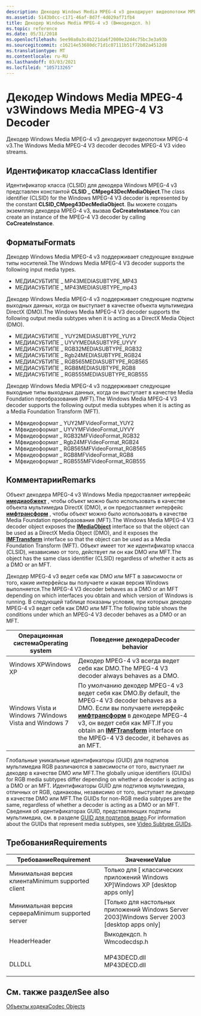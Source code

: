 ```yaml
---
description: Декодер Windows Media MPEG-4 v3 декодирует видеопотоки MPEG-4 v3.
ms.assetid: 5143b0cc-c171-46af-8d7f-4d029af71fb4
title: Декодер Windows Media MPEG-4 v3 (Вмкодекдсп. h)
ms.topic: reference
ms.date: 05/31/2018
ms.openlocfilehash: 5ee98a0a3c4b221da6f2000e32d4c75bc3e3a93b
ms.sourcegitcommit: c16214e53680dc71d1c07111b51f72b82a4512d8
ms.translationtype: MT
ms.contentlocale: ru-RU
ms.lasthandoff: 03/03/2021
ms.locfileid: "105713265"
---
```

# <a name="windows-media-mpeg-4-v3-decoder"></a><span data-ttu-id="37cb1-103">Декодер Windows Media MPEG-4 v3</span><span class="sxs-lookup"><span data-stu-id="37cb1-103">Windows Media MPEG-4 V3 Decoder</span></span>

<span data-ttu-id="37cb1-104">Декодер Windows Media MPEG-4 v3 декодирует видеопотоки MPEG-4 v3.</span><span class="sxs-lookup"><span data-stu-id="37cb1-104">The Windows Media MPEG-4 V3 decoder decodes MPEG-4 V3 video streams.</span></span>

## <a name="class-identifier"></a><span data-ttu-id="37cb1-105">Идентификатор класса</span><span class="sxs-lookup"><span data-stu-id="37cb1-105">Class Identifier</span></span>

<span data-ttu-id="37cb1-106">Идентификатор класса (CLSID) для декодера Windows MPEG-4 v3 представлен константой **CLSID \_ CMpeg43DecMediaObject**.</span><span class="sxs-lookup"><span data-stu-id="37cb1-106">The class identifier (CLSID) for the Windows MPEG-4 V3 decoder is represented by the constant **CLSID\_CMpeg43DecMediaObject**.</span></span> <span data-ttu-id="37cb1-107">Вы можете создать экземпляр декодера MPEG-4 v3, вызвав **CoCreateInstance**.</span><span class="sxs-lookup"><span data-stu-id="37cb1-107">You can create an instance of the MPEG-4 V3 decoder by calling **CoCreateInstance**.</span></span>

## <a name="formats"></a><span data-ttu-id="37cb1-108">Форматы</span><span class="sxs-lookup"><span data-stu-id="37cb1-108">Formats</span></span>

<span data-ttu-id="37cb1-109">Декодер Windows Media MPEG-4 v3 поддерживает следующие входные типы носителей.</span><span class="sxs-lookup"><span data-stu-id="37cb1-109">The Windows Media MPEG-4 V3 decoder supports the following input media types.</span></span>

-   <span data-ttu-id="37cb1-110">МЕДИАСУБТИПЕ \_ MP43</span><span class="sxs-lookup"><span data-stu-id="37cb1-110">MEDIASUBTYPE\_MP43</span></span>
-   <span data-ttu-id="37cb1-111">МЕДИАСУБТИПЕ \_ MP43</span><span class="sxs-lookup"><span data-stu-id="37cb1-111">MEDIASUBTYPE\_mp43</span></span>

<span data-ttu-id="37cb1-112">Декодер Windows Media MPEG-4 v3 поддерживает следующие подтипы выходных данных, когда он выступает в качестве объекта мультимедиа DirectX (DMO).</span><span class="sxs-lookup"><span data-stu-id="37cb1-112">The Windows Media MPEG-4 V3 decoder supports the following output media subtypes when it is acting as a DirectX Media Object (DMO).</span></span>

-   <span data-ttu-id="37cb1-113">МЕДИАСУБТИПЕ \_ YUY2</span><span class="sxs-lookup"><span data-stu-id="37cb1-113">MEDIASUBTYPE\_YUY2</span></span>
-   <span data-ttu-id="37cb1-114">МЕДИАСУБТИПЕ \_ UYVY</span><span class="sxs-lookup"><span data-stu-id="37cb1-114">MEDIASUBTYPE\_UYVY</span></span>
-   <span data-ttu-id="37cb1-115">МЕДИАСУБТИПЕ \_ RGB32</span><span class="sxs-lookup"><span data-stu-id="37cb1-115">MEDIASUBTYPE\_RGB32</span></span>
-   <span data-ttu-id="37cb1-116">МЕДИАСУБТИПЕ \_ Rgb24</span><span class="sxs-lookup"><span data-stu-id="37cb1-116">MEDIASUBTYPE\_RGB24</span></span>
-   <span data-ttu-id="37cb1-117">МЕДИАСУБТИПЕ \_ RGB565</span><span class="sxs-lookup"><span data-stu-id="37cb1-117">MEDIASUBTYPE\_RGB565</span></span>
-   <span data-ttu-id="37cb1-118">МЕДИАСУБТИПЕ \_ RGB8</span><span class="sxs-lookup"><span data-stu-id="37cb1-118">MEDIASUBTYPE\_RGB8</span></span>
-   <span data-ttu-id="37cb1-119">МЕДИАСУБТИПЕ \_ RGB555</span><span class="sxs-lookup"><span data-stu-id="37cb1-119">MEDIASUBTYPE\_RGB555</span></span>

<span data-ttu-id="37cb1-120">Декодер Windows Media MPEG-4 v3 поддерживает следующие выходные типы выходных данных, когда он выступает в качестве Media Foundation преобразования (MFT).</span><span class="sxs-lookup"><span data-stu-id="37cb1-120">The Windows Media MPEG-4 V3 decoder supports the following output media subtypes when it is acting as a Media Foundation Transform (MFT).</span></span>

-   <span data-ttu-id="37cb1-121">Мфвидеоформат \_ YUY2</span><span class="sxs-lookup"><span data-stu-id="37cb1-121">MFVideoFormat\_YUY2</span></span>
-   <span data-ttu-id="37cb1-122">Мфвидеоформат \_ UYVY</span><span class="sxs-lookup"><span data-stu-id="37cb1-122">MFVideoFormat\_UYVY</span></span>
-   <span data-ttu-id="37cb1-123">Мфвидеоформат \_ RGB32</span><span class="sxs-lookup"><span data-stu-id="37cb1-123">MFVideoFormat\_RGB32</span></span>
-   <span data-ttu-id="37cb1-124">Мфвидеоформат \_ Rgb24</span><span class="sxs-lookup"><span data-stu-id="37cb1-124">MFVideoFormat\_RGB24</span></span>
-   <span data-ttu-id="37cb1-125">Мфвидеоформат \_ RGB565</span><span class="sxs-lookup"><span data-stu-id="37cb1-125">MFVideoFormat\_RGB565</span></span>
-   <span data-ttu-id="37cb1-126">Мфвидеоформат \_ RGB8</span><span class="sxs-lookup"><span data-stu-id="37cb1-126">MFVideoFormat\_RGB8</span></span>
-   <span data-ttu-id="37cb1-127">Мфвидеоформат \_ RGB555</span><span class="sxs-lookup"><span data-stu-id="37cb1-127">MFVideoFormat\_RGB555</span></span>

## <a name="remarks"></a><span data-ttu-id="37cb1-128">Комментарии</span><span class="sxs-lookup"><span data-stu-id="37cb1-128">Remarks</span></span>

<span data-ttu-id="37cb1-129">Объект декодера MPEG-4 v3 Windows Media предоставляет интерфейс [**имедиаобжект**](/previous-versions/windows/desktop/api/mediaobj/nn-mediaobj-imediaobject) , чтобы объект можно было использовать в качестве объекта мультимедиа DirectX (DMO), и он предоставляет интерфейс [**имфтрансформ**](/windows/desktop/api/mftransform/nn-mftransform-imftransform) , чтобы объект можно было использовать в качестве Media Foundation преобразования (MFT).</span><span class="sxs-lookup"><span data-stu-id="37cb1-129">The Windows Media MPEG-4 V3 decoder object exposes the [**IMediaObject**](/previous-versions/windows/desktop/api/mediaobj/nn-mediaobj-imediaobject) interface so that the object can be used as a DirectX Media Object (DMO), and it exposes the [**IMFTransform**](/windows/desktop/api/mftransform/nn-mftransform-imftransform) interface so that the object can be used as a Media Foundation Transform (MFT).</span></span> <span data-ttu-id="37cb1-130">Объект имеет тот же идентификатор класса (CLSID), независимо от того, действует ли он как DMO или MFT.</span><span class="sxs-lookup"><span data-stu-id="37cb1-130">The object has the same class identifier (CLSID) regardless of whether it acts as a DMO or an MFT.</span></span>

<span data-ttu-id="37cb1-131">Декодер MPEG-4 v3 ведет себя как DMO или MFT в зависимости от того, какие интерфейсы вы получаете и какая версия Windows выполняется.</span><span class="sxs-lookup"><span data-stu-id="37cb1-131">The MPEG-4 V3 decoder behaves as a DMO or an MFT depending on which interfaces you obtain and which version of Windows is running.</span></span> <span data-ttu-id="37cb1-132">В следующей таблице показаны условия, при которых декодер MPEG-4 v3 ведет себя как DMO или MFT.</span><span class="sxs-lookup"><span data-stu-id="37cb1-132">The following table shows the conditions under which an MPEG-4 V3 decoder behaves as a DMO or an MFT.</span></span>



| <span data-ttu-id="37cb1-133">Операционная система</span><span class="sxs-lookup"><span data-stu-id="37cb1-133">Operating system</span></span>            | <span data-ttu-id="37cb1-134">Поведение декодера</span><span class="sxs-lookup"><span data-stu-id="37cb1-134">Decoder behavior</span></span>                                                                                                                                                    |
|-----------------------------|---------------------------------------------------------------------------------------------------------------------------------------------------------------------|
| <span data-ttu-id="37cb1-135">Windows XP</span><span class="sxs-lookup"><span data-stu-id="37cb1-135">Windows XP</span></span>                  | <span data-ttu-id="37cb1-136">Декодер MPEG-4 v3 всегда ведет себя как DMO.</span><span class="sxs-lookup"><span data-stu-id="37cb1-136">The MPEG-4 V3 decoder always behaves as a DMO.</span></span>                                                                                                                      |
| <span data-ttu-id="37cb1-137">Windows Vista и Windows 7</span><span class="sxs-lookup"><span data-stu-id="37cb1-137">Windows Vista and Windows 7</span></span> | <span data-ttu-id="37cb1-138">По умолчанию декодер MPEG-4 v3 ведет себя как DMO.</span><span class="sxs-lookup"><span data-stu-id="37cb1-138">By default, the MPEG-4 V3 decoder behaves as a DMO.</span></span> <span data-ttu-id="37cb1-139">Если вы получаете интерфейс [**имфтрансформ**](/windows/desktop/api/mftransform/nn-mftransform-imftransform) в декодере MPEG-4 v3, он ведет себя как MFT.</span><span class="sxs-lookup"><span data-stu-id="37cb1-139">If you obtain an [**IMFTransform**](/windows/desktop/api/mftransform/nn-mftransform-imftransform) interface on the MPEG-4 V3 decoder, it behaves as an MFT.</span></span> |



 

<span data-ttu-id="37cb1-140">Глобальные уникальные идентификаторы (GUID) для подтипов мультимедиа RGB различаются в зависимости от того, выступает ли декодер в качестве DMO или MFT.</span><span class="sxs-lookup"><span data-stu-id="37cb1-140">The globally unique identifiers (GUIDs) for RGB media subtypes differ depending on whether a decoder is acting as a DMO or an MFT.</span></span> <span data-ttu-id="37cb1-141">Идентификаторы GUID для подтипов мультимедиа, отличных от RGB, одинаковы, независимо от того, выступает ли декодер в качестве DMO или MFT.</span><span class="sxs-lookup"><span data-stu-id="37cb1-141">The GUIDs for non-RGB media subtypes are the same, regardless of whether a decoder is acting as a DMO or an MFT.</span></span> <span data-ttu-id="37cb1-142">Сведения об идентификаторах GUID, представляющих подтипы мультимедиа, см. в разделе [GUID для подтипов видео](video-subtype-guids.md).</span><span class="sxs-lookup"><span data-stu-id="37cb1-142">For information about the GUIDs that represent media subtypes, see [Video Subtype GUIDs](video-subtype-guids.md).</span></span>

## <a name="requirements"></a><span data-ttu-id="37cb1-143">Требования</span><span class="sxs-lookup"><span data-stu-id="37cb1-143">Requirements</span></span>



| <span data-ttu-id="37cb1-144">Требование</span><span class="sxs-lookup"><span data-stu-id="37cb1-144">Requirement</span></span> | <span data-ttu-id="37cb1-145">Значение</span><span class="sxs-lookup"><span data-stu-id="37cb1-145">Value</span></span> |
|-------------------------------------|-----------------------------------------------------------------------------------------|
| <span data-ttu-id="37cb1-146">Минимальная версия клиента</span><span class="sxs-lookup"><span data-stu-id="37cb1-146">Minimum supported client</span></span><br/> | <span data-ttu-id="37cb1-147">Только для \[ классических приложений Windows XP\]</span><span class="sxs-lookup"><span data-stu-id="37cb1-147">Windows XP \[desktop apps only\]</span></span><br/>                                             |
| <span data-ttu-id="37cb1-148">Минимальная версия сервера</span><span class="sxs-lookup"><span data-stu-id="37cb1-148">Minimum supported server</span></span><br/> | <span data-ttu-id="37cb1-149">\[Только для настольных приложений Windows Server 2003\]</span><span class="sxs-lookup"><span data-stu-id="37cb1-149">Windows Server 2003 \[desktop apps only\]</span></span><br/>                                    |
| <span data-ttu-id="37cb1-150">Header</span><span class="sxs-lookup"><span data-stu-id="37cb1-150">Header</span></span><br/>                   | <dl> <span data-ttu-id="37cb1-151"><dt>Вмкодекдсп. h</dt></span><span class="sxs-lookup"><span data-stu-id="37cb1-151"><dt>Wmcodecdsp.h</dt></span></span> </dl> |
| <span data-ttu-id="37cb1-152">DLL</span><span class="sxs-lookup"><span data-stu-id="37cb1-152">DLL</span></span><br/>                      | <dl> <span data-ttu-id="37cb1-153"><dt>MP43DECD.dll</dt></span><span class="sxs-lookup"><span data-stu-id="37cb1-153"><dt>MP43DECD.dll</dt></span></span> </dl> |



## <a name="see-also"></a><span data-ttu-id="37cb1-154">См. также раздел</span><span class="sxs-lookup"><span data-stu-id="37cb1-154">See also</span></span>

<dl> <dt>

[<span data-ttu-id="37cb1-155">Объекты кодека</span><span class="sxs-lookup"><span data-stu-id="37cb1-155">Codec Objects</span></span>](codecobjects.md)
</dt> </dl>

 

 
